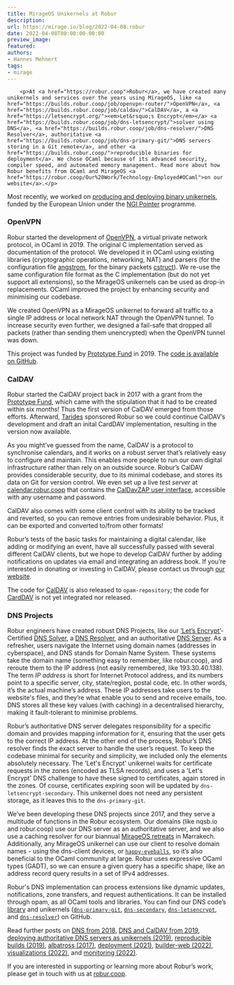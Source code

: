 ```yaml
---
title: MirageOS Unikernels at Robur
description:
url: https://mirage.io/blog/2022-04-08.robur
date: 2022-04-08T00:00:00-00:00
preview_image:
featured:
authors:
- Hannes Mehnert
tags:
- mirage
---
```



        <p>At <a href="https://robur.coop">Robur</a>, we have created many unikernels and services over the years using MirageOS, like <a href="https://builds.robur.coop/job/openvpn-router/">OpenVPN</a>, <a href="https://builds.robur.coop/job/caldav/">CalDAV</a>, a <a href="https://letsencrypt.org/"><em>Let&rsquo;s Encrypt</em></a> <a href="https://builds.robur.coop/job/dns-letsencrypt/">solver using DNS</a>, <a href="https://builds.robur.coop/job/dns-resolver/">DNS Resolver</a>, authoritative <a href="https://builds.robur.coop/job/dns-primary-git/">DNS servers storing in a Git remote</a>, and other <a href="https://builds.robur.coop/">reproducible binaries for deployment</a>. We chose OCaml because of its advanced security, compiler speed, and automated memory management. Read more about how Robur benefits from OCaml and MirageOS <a href="https://robur.coop/Our%20Work/Technology-Employed#OCaml">on our website</a>.</p>
<p>Most recently, we worked on <a href="https://mirage.io/blog/deploying-mirageos-robur">producing and deploying binary unikernels</a>, funded by the European Union under the <a href="https://pointer.ngi.eu">NGI Pointer</a> programme.</p>
<h3>OpenVPN</h3>
<p>Robur started the development of <a href="https://openvpn.net/">OpenVPN</a>, a virtual private network protocol, in OCaml in 2019. The original C implementation served as documentation of the protocol. We developed it in OCaml using existing libraries (cryptographic operations, networking, NAT) and parsers (for the configuration file <a href="https://github.com/inhabitedtype/angstromg">angstrom</a>, for the binary packets <a href="https://github.com/mirage/ocaml-cstruct">cstruct</a>). We re-use the same configuration file format as the C implementation (but do not yet support all extensions), so the MirageOS unikernels can be used as drop-in replacements. OCaml improved the project by enhancing security and minimising our codebase.</p>
<p>We created OpenVPN as a MirageOS unikernel to forward all traffic to a single IP address or local network NAT through the OpenVPN tunnel. To increase security even further, we designed a fail-safe that dropped all packets (rather than sending them unencrypted) when the OpenVPN tunnel was down.</p>
<p>This project was funded by <a href="https://prototypefund.de">Prototype Fund</a> in 2019. The <a href="https://github.com/roburio/openvpn">code is available on GitHub</a>.</p>
<h3>CalDAV</h3>
<p>Robur started the CalDAV project back in 2017 with a grant from the <a href="https://prototypefund.de">Prototype Fund</a>, which came with the stipulation that it had to be created within six months! Thus the first version of CalDAV emerged from those efforts. Afterward, <a href="https://tarides.com">Tarides</a> sponsored Robur so we could continue CalDAV&rsquo;s development and draft an inital CardDAV implementation, resulting in the version now available.</p>
<p>As you might&rsquo;ve guessed from the name, CalDAV is a protocol to synchronise calendars, and it works on a robust server that&rsquo;s relatively easy to configure and maintain. This enables more people to run our own digital infrastructure rather than rely on an outside source. Robur&rsquo;s CalDAV provides considerable security, due to its minimal codebase, and stores its data on Git for version control. We even set up a live <em>test server</em> at <a href="https://calendar.robur.coop">calendar.robur.coop</a> that contains the <a href="https://inf-it.com/open-source/clients/caldavzap/">CalDavZAP user interface</a>, accessible with any username and password.</p>
<p>CalDAV also comes with some client control with its ability to be tracked and reverted, so you can remove entries from undesirable behavior. Plus, it can be exported and converted to/from other formats!</p>
<p>Robur&rsquo;s tests of the basic tasks for maintaining a digital calendar, like adding or modifying an event, have all successfully passed with several different CalDAV clients, but we hope to develop CalDAV further by adding notifications on updates via email and integrating an address book. If you&rsquo;re interested in donating or investing in CalDAV, please contact us through <a href="https://robur.coop/">our website</a>.</p>
<p>The code for <a href="https://github.com/roburio/caldav">CalDAV</a> is also released to <code>opam-repository</code>; the code for <a href="https://git.robur.io/linse/carddav">CardDAV</a> is not yet integrated nor released.</p>
<h3>DNS Projects</h3>
<p>Robur engineers have created robust DNS Projects, like our <a href="https://letsencrypt.org/">&lsquo;Let&rsquo;s Encrypt&rsquo;</a>-Certified <a href="https://builds.robur.coop/job/dns-letsencrypt/">DNS Solver</a>, a <a href="https://builds.robur.coop/job/dns-resolver/">DNS Resolver</a>, and an authoritative <a href="https://builds.robur.coop/job/dns-primary-git/">DNS Server</a>. As a refresher, users navigate the Internet using domain names (addresses in cyberspace), and DNS stands for Domain Name System. These systems take the domain name (something easy to remember, like robur.coop), and reroute them to the IP address (not easily remembered, like 193.30.40.138). The term <em>IP address</em> is short for Internet Protocol address, and its numbers point to a specific server, city, state/region, postal code, etc. In other words, it&rsquo;s the actual machine&rsquo;s address. These IP addresses take users to the website's files, and they&rsquo;re what enable you to send and receive emails, too. DNS stores all these key values (with caching) in a decentralised hierarchy, making it fault-tolerant to minimise problems.</p>
<p>Robur&rsquo;s authoritative DNS server delegates responsibility for a specific domain and provides mapping information for it, ensuring that the user gets to the correct IP address. At the other end of the process, Robur&rsquo;s DNS resolver finds the exact server to handle the user&rsquo;s request. To keep the codebase minimal for security and simplicity, we included only the elements absolutely necessary. The 'Let's Encrypt' unikernel waits for certificate requests in the zones (encoded as TLSA records), and uses a 'Let's Encrypt' DNS challenge to have these signed to certificates, again stored in the zones. Of course, certificates expiring soon will be updated by <code>dns-letsencrypt-secondary</code>. This unikernel does not need any persistent storage, as it leaves this to the <code>dns-primary-git</code>.</p>
<p>We&rsquo;ve been developing these DNS projects since 2017, and they serve a multitude of functions in the Robur ecosystem. Our domains (like nqsb.io and robur.coop) use our DNS server as an authoritative server, and we also use a caching resolver for our biannual <a href="http://retreat.mirage.io">MirageOS retreats</a> in Marrakech. Additionally, any MirageOS unikernel can use our client to resolve domain names - using the dns-client devices, or <a href="https://github.com/roburio/happy-eyeballs"><code>happy-eyeballs</code></a>, so it&rsquo;s also beneficial to the OCaml community at large. Robur uses expressive OCaml types (GADT), so we can ensure a given query has a specific shape, like an address record query results in a set of IPv4 addresses.</p>
<p>Robur's DNS implementation can process extensions like dynamic updates, notifications, zone transfers, and request authentications. It can be installed through opam, as all OCaml tools and libraries. You can find our DNS code&rsquo;s <a href="https://github.com/mirage/ocaml-dns">library</a> and unikernels (<a href="https://github.com/roburio/dns-primary-git"><code>dns-primary-git</code></a>, <a href="https://github.com/roburio/dns-secondary"><code>dns-secondary</code></a>, <a href="https://github.com/roburio/dns-letsencrypt-secondary"><code>dns-letsencrypt</code></a>, and <a href="https://git.robur.io/robur/dns-resolver"><code>dns-resolver</code></a>) on GitHub.</p>
<p>Read further posts on <a href="https://hannes.robur.coop/Posts/DNS">DNS from 2018</a>, <a href="https://hannes.robur.coop/Posts/Summer2019">DNS and CalDAV from 2019</a>, <a href="https://hannes.robur.coop/Posts/DnsServer">deploying authoritative DNS servers as unikernels (2019)</a>, <a href="https://hannes.robur.coop/Posts/ReproducibleOPAM">reproducible builds (2019)</a>, <a href="https://hannes.robur.coop/Posts/VMM">albatross (2017)</a>, <a href="https://hannes.robur.coop/Posts/Deploy">deployment (2021)</a>,
<a href="https://reynir.dk/posts/2022-03-08-builder-web.html">builder-web (2022)</a>, <a href="https://r7p5.earth/blog/2022-3-7/Builder-web%20visualizations%20at%20Robur">visualizations (2022)</a>, and <a href="https://hannes.robur.coop/Posts/Monitoring">monitoring (2022)</a>.</p>
<p>If you are interested in supporting or learning more about Robur&rsquo;s work, please get in touch with us at <a href="https://robur.coop/Contact">robur.coop</a>.</p>

      
